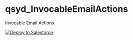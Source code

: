 # qsyd_InvocableEmailActions

Invocable Email Actions


<a href="https://githubsfdeploy.herokuapp.com?owner=paull10au&repo=qsyd_InvocableEmailActions&ref=master">
  <img alt="Deploy to Salesforce"
       src="https://raw.githubusercontent.com/afawcett/githubsfdeploy/master/src/main/webapp/resources/img/deploy.png">
</a>
